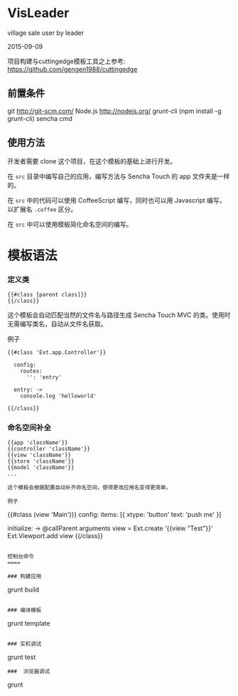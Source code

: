 # VisLeader
village sale user by leader

2015-09-09

项目构建与cuttingedge模板工具之上参考:
https://github.com/gengen1988/cuttingedge


前置条件
----
git http://git-scm.com/
Node.js http://nodejs.org/
grunt-cli (npm install -g grunt-cli)
sencha cmd 


使用方法
----
开发者需要 clone 这个项目，在这个模板的基础上进行开发。

在 `src` 目录中编写自己的应用，编写方法与 Sencha Touch 的 app 文件夹是一样的。

在 `src` 中的代码可以使用 CoffeeScript 编写，同时也可以用 Javascript 编写，以扩展名 `.coffee` 区分。

在 `src` 中可以使用模板简化命名空间的编写。

模板语法
====
### 定义类
```
{{#class [parent class]}}
{{/class}}
```

这个模板会自动匹配当然的文件名与路径生成 Sencha Touch MVC 的类。使用时无需编写类名，自动从文件名获取。

例子
```
{{#class 'Ext.app.Controller'}}

  config:
    routes:
      '': 'entry'
      
  entry: ->
    console.log 'helloworld'
    
{{/class}}
```

### 命名空间补全
```
{{app 'className'}}
{{controller 'className'}}
{{view 'className'}}
{{store 'className'}}
{{model 'className'}}
...

这个模板会根据配置自动补齐命名空间，使得更改应用名变得更简单。

例子
```
{{#class (view 'Main')}}
  config:
    items: [{
      xtype: 'button'
      text: 'push me'
    }]
    
  initialize: ->
    @callParent arguments
    view = Ext.create '{{view "Test"}}'
    Ext.Viewport.add view
{{/class}}
```

控制台命令
====

### 构建应用
```
grunt build
```

### 编译模板
```
grunt template
```

### 实机调试
```
grunt test
```
###  浏览器调试
```
grunt 
```